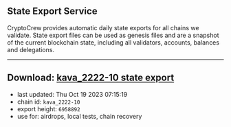 ## State Export Service
CryptoCrew provides automatic daily state exports for all chains we validate. State export files can be used as genesis files and are a snapshot of the current blockchain state, including all validators, accounts, balances and delegations.

---
**Download: [kava_2222-10 state export](https://dl.ccvalidators.com/SERVICE/kava/kava_2222-10_export_6958892.json)**
---

- last updated: Thu Oct 19 2023 07:15:19
- chain id: `kava_2222-10`
- export height: `6958892`
- use for: airdrops, local tests, chain recovery

